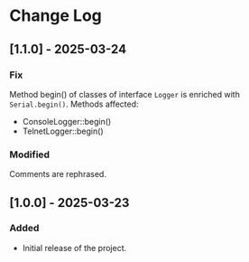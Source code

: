 # Change Log

## [1.1.0] - 2025-03-24
### Fix
Method begin() of classes of interface `Logger` is enriched with `Serial.begin()`. Methods affected: 
 - ConsoleLogger::begin()
 - TelnetLogger::begin()
 
### Modified 
Comments are rephrased.


## [1.0.0] - 2025-03-23
### Added
- Initial release of the project.
